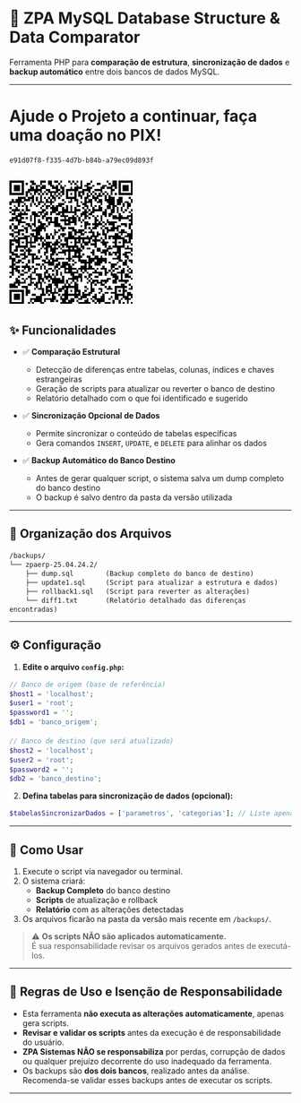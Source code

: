 
# 🔄 ZPA MySQL Database Structure & Data Comparator

Ferramenta PHP para **comparação de estrutura**, **sincronização de dados** e **backup automático** entre dois bancos de dados MySQL.

---
# Ajude o Projeto a continuar, faça uma doação no PIX!

    e91d07f8-f335-4d7b-b84b-a79ec09d893f
![QR Code Pix](pix.png)
---
## ✨ Funcionalidades

- ✅ **Comparação Estrutural**
  - Detecção de diferenças entre tabelas, colunas, índices e chaves estrangeiras
  - Geração de scripts para atualizar ou reverter o banco de destino
  - Relatório detalhado com o que foi identificado e sugerido

- ✅ **Sincronização Opcional de Dados**
  - Permite sincronizar o conteúdo de tabelas específicas
  - Gera comandos `INSERT`, `UPDATE`, e `DELETE` para alinhar os dados

- ✅ **Backup Automático do Banco Destino**
  - Antes de gerar qualquer script, o sistema salva um dump completo do banco destino
  - O backup é salvo dentro da pasta da versão utilizada

---

## 📂 Organização dos Arquivos

```
/backups/
└── zpaerp-25.04.24.2/
    ├── dump.sql        (Backup completo do banco de destino)
    ├── update1.sql     (Script para atualizar a estrutura e dados)
    ├── rollback1.sql   (Script para reverter as alterações)
    └── diff1.txt       (Relatório detalhado das diferenças encontradas)
```

---

## ⚙️ Configuração

1. **Edite o arquivo `config.php`:**

```php
// Banco de origem (base de referência)
$host1 = 'localhost';
$user1 = 'root';
$password1 = '';
$db1 = 'banco_origem';

// Banco de destino (que será atualizado)
$host2 = 'localhost';
$user2 = 'root';
$password2 = '';
$db2 = 'banco_destino';
```

2. **Defina tabelas para sincronização de dados (opcional):**

```php
$tabelasSincronizarDados = ['parametros', 'categorias']; // Liste apenas se desejar sincronizar dados
```

---

## 🚀 Como Usar

1. Execute o script via navegador ou terminal.
2. O sistema criará:
   - **Backup Completo** do banco destino
   - **Scripts** de atualização e rollback
   - **Relatório** com as alterações detectadas
3. Os arquivos ficarão na pasta da versão mais recente em `/backups/`.

> ⚠️ **Os scripts NÃO são aplicados automaticamente.**  
> É sua responsabilidade revisar os arquivos gerados antes de executá-los.

---

## 📜 Regras de Uso e Isenção de Responsabilidade

- Esta ferramenta **não executa as alterações automaticamente**, apenas gera scripts.
- **Revisar e validar os scripts** antes da execução é de responsabilidade do usuário.
- **ZPA Sistemas NÃO se responsabiliza** por perdas, corrupção de dados ou qualquer prejuízo decorrente do uso inadequado da ferramenta.
- Os backups são **dos dois bancos**, realizado antes da análise. Recomenda-se validar esses backups antes de executar os scripts.

---


